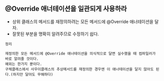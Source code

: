 ## @Override 애너테이션을 일관되게 사용하라
  - 상위 클래스의 메서드를 재정의하려는 모든 메서드에 @Override 애너테이션을 달자.
  - 잘못된 부분을 명확히 알려주므로 수정하기 쉽다.
  ```
  정리
  
  재정의한 모든 메서드에 @Override 애너테이션을 의식적으로 달면 실수했을 때 컴파일러가 바로 알려줄 것이다.
  예외는 한가지 뿐이다.
  구체클래스에서 사우이클래스의 추상메서드를 재정의한 경우엔 이 애너테이션을 달지 않아도 된다.(하지만 달아도 무해하다)
  ```
